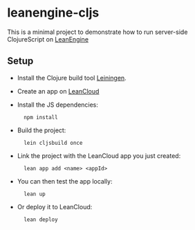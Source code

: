 # leanengine-cljs

This is a minimal project to demonstrate how to run server-side ClojureScript on [LeanEngine](https://leancloud.cn/docs/leanengine_overview.html)

## Setup

* Install the Clojure build tool [Leiningen](http://leiningen.org).
* Create an app on [LeanCloud](https://leancloud.cn)
* Install the JS dependencies:

        npm install
* Build the project:

        lein cljsbuild once
* Link the project with the LeanCloud app you just created:

        lean app add <name> <appId>
* You can then test the app locally:

        lean up
* Or deploy it to LeanCloud:

        lean deploy
